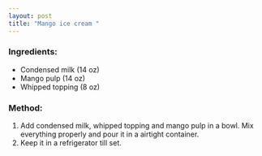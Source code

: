 ```yaml
---
layout: post
title: "Mango ice cream "
---
```




### Ingredients:
* Condensed milk (14 oz) 
* Mango pulp (14 oz)
* Whipped topping (8 oz)

### Method:
1. Add condensed milk, whipped topping and mango pulp in a bowl. Mix everything properly and pour it in a airtight container. 
2. Keep it in a refrigerator till set.